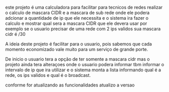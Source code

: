 este projeto é uma calculadora para facilitar para tecnicos de redes realizar o calculo 
de mascara CIDR e a mascara de sub rede onde ele podera adcionar a quantidade de ip que ele necessita 
e o sistema ira fazer o calculo e mostrar qual sera a mascara CIDR que ele devera usar
 por exemplo se o usuario precisar de uma rede com 2 ips validos sua mascara cidr é /30

A ideia deste projeto é facilitar para o usuario, pois sabemos que cada momento economizado vale muito para um serviço de grande porte.

De inicio o usuario tera a opção de ter somente a mascara cidr mas o projeto ainda tera alteraçoes onde o usuario podera informar tbm informar o intervalo de ip que ira utilizar e o sistema monta a lista informando qual é a rede, os ips validos e qual é o broadcast.

conforme for atualizando as funcionalidades atualizo a versao 